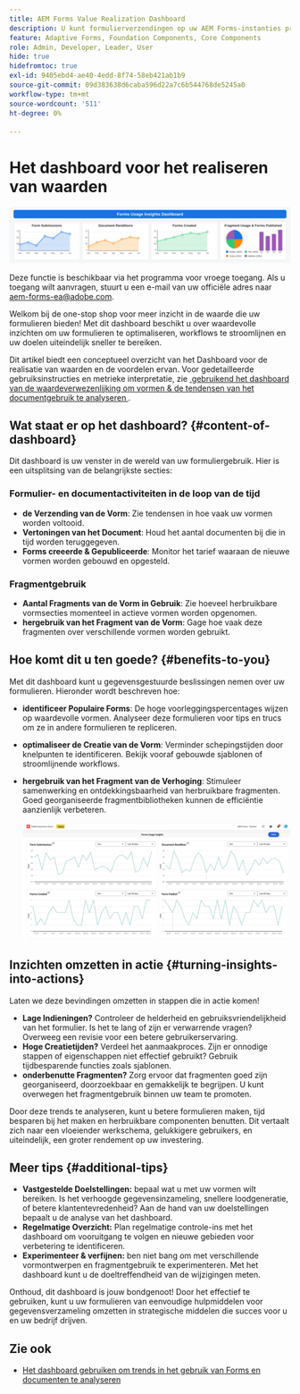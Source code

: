 ```yaml
---
title: AEM Forms Value Realization Dashboard
description: U kunt formulierverzendingen op uw AEM Forms-instanties probleemloos controleren met een intuïtief trackingdashboard.
feature: Adaptive Forms, Foundation Components, Core Components
role: Admin, Developer, Leader, User
hide: true
hidefromtoc: true
exl-id: 9405ebd4-ae40-4edd-8f74-58eb421ab1b9
source-git-commit: 09d383638d6caba596d22a7c6b544768de5245a0
workflow-type: tm+mt
source-wordcount: '511'
ht-degree: 0%

---
```


# Het dashboard voor het realiseren van waarden

![&#x200B; dashboard van de de realisatie van de waarde &#x200B;](/help/edge/docs/forms/universal-editor/assets/forms-insights-banner.svg)


<span class="preview"> Deze functie is beschikbaar via het programma voor vroege toegang. Als u toegang wilt aanvragen, stuurt u een e-mail van uw officiële adres naar aem-forms-ea@adobe.com. <span>


Welkom bij de one-stop shop voor meer inzicht in de waarde die uw formulieren bieden! Met dit dashboard beschikt u over waardevolle inzichten om uw formulieren te optimaliseren, workflows te stroomlijnen en uw doelen uiteindelijk sneller te bereiken.

Dit artikel biedt een conceptueel overzicht van het Dashboard voor de realisatie van waarden en de voordelen ervan. Voor gedetailleerde gebruiksinstructies en metrieke interpretatie, zie [&#x200B; gebruikend het dashboard van de waardeverwezenlijking om vormen &amp; de tendensen van het documentgebruik te analyseren &#x200B;](/help/forms/using-the-value-realization-dashboard.md).


## Wat staat er op het dashboard? {#content-of-dashboard}

Dit dashboard is uw venster in de wereld van uw formuliergebruik. Hier is een uitsplitsing van de belangrijkste secties:


### Formulier- en documentactiviteiten in de loop van de tijd

* **de Verzending van de Vorm**: Zie tendensen in hoe vaak uw vormen worden voltooid.
* **Vertoningen van het Document**: Houd het aantal documenten bij die in tijd worden teruggegeven.
* **Forms creeerde &amp; Gepubliceerde**: Monitor het tarief waaraan de nieuwe vormen worden gebouwd en opgesteld.

### Fragmentgebruik

* **Aantal Fragments van de Vorm in Gebruik**: Zie hoeveel herbruikbare vormsecties momenteel in actieve vormen worden opgenomen.
* **hergebruik van het Fragment van de Vorm**: Gage hoe vaak deze fragmenten over verschillende vormen worden gebruikt.


## Hoe komt dit u ten goede? {#benefits-to-you}

Met dit dashboard kunt u gegevensgestuurde beslissingen nemen over uw formulieren. Hieronder wordt beschreven hoe:

* **identificeer Populaire Forms**: De hoge voorleggingspercentages wijzen op waardevolle vormen. Analyseer deze formulieren voor tips en trucs om ze in andere formulieren te repliceren.
* **optimaliseer de Creatie van de Vorm**: Verminder schepingstijden door knelpunten te identificeren. Bekijk vooraf gebouwde sjablonen of stroomlijnende workflows.
* **hergebruik van het Fragment van de Verhoging**: Stimuleer samenwerking en ontdekkingsbaarheid van herbruikbare fragmenten. Goed georganiseerde fragmentbibliotheken kunnen de efficiëntie aanzienlijk verbeteren.

  ![&#x200B; dashboard van de waardeverwezenlijking &#x200B;](/help/forms/assets/forms-usage-insights.png)


## Inzichten omzetten in actie {#turning-insights-into-actions}

Laten we deze bevindingen omzetten in stappen die in actie komen!

* **Lage Indieningen?** Controleer de helderheid en gebruiksvriendelijkheid van het formulier. Is het te lang of zijn er verwarrende vragen? Overweeg een revisie voor een betere gebruikerservaring.
* **Hoge Creatietijden?** Verdeel het aanmaakproces. Zijn er onnodige stappen of eigenschappen niet effectief gebruikt? Gebruik tijdbesparende functies zoals sjablonen.
* **onderbenutte Fragmenten?** Zorg ervoor dat fragmenten goed zijn georganiseerd, doorzoekbaar en gemakkelijk te begrijpen. U kunt overwegen het fragmentgebruik binnen uw team te promoten.

Door deze trends te analyseren, kunt u betere formulieren maken, tijd besparen bij het maken en herbruikbare componenten benutten. Dit vertaalt zich naar een vloeiender werkschema, gelukkigere gebruikers, en uiteindelijk, een groter rendement op uw investering.

## Meer tips {#additional-tips}

* **Vastgestelde Doelstellingen:** bepaal wat u met uw vormen wilt bereiken. Is het verhoogde gegevensinzameling, snellere loodgeneratie, of betere klantentevredenheid? Aan de hand van uw doelstellingen bepaalt u de analyse van het dashboard.
* **Regelmatige Overzicht:** Plan regelmatige controle-ins met het dashboard om vooruitgang te volgen en nieuwe gebieden voor verbetering te identificeren.
* **Experimenteer &amp; verfijnen:** ben niet bang om met verschillende vormontwerpen en fragmentgebruik te experimenteren. Met het dashboard kunt u de doeltreffendheid van de wijzigingen meten.

Onthoud, dit dashboard is jouw bondgenoot! Door het effectief te gebruiken, kunt u uw formulieren van eenvoudige hulpmiddelen voor gegevensverzameling omzetten in strategische middelen die succes voor u en uw bedrijf drijven.

## Zie ook

* [Het dashboard gebruiken om trends in het gebruik van Forms en documenten te analyseren](/help/forms/using-the-value-realization-dashboard.md)